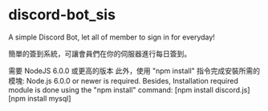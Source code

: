 # discord-bot_sis
A simple Discord Bot, let all of member to sign in for everyday!

簡單的簽到系統，可讓會員們在你的伺服器進行每日簽到。

需要 NodeJS 6.0.0 或更高的版本
此外，使用 "npm install" 指令完成安裝所需的模塊:
Node.js 6.0.0 or newer is required.
Besides, Installation required module is done using the "npm install" command:
[npm install discord.js]
[npm install mysql]
